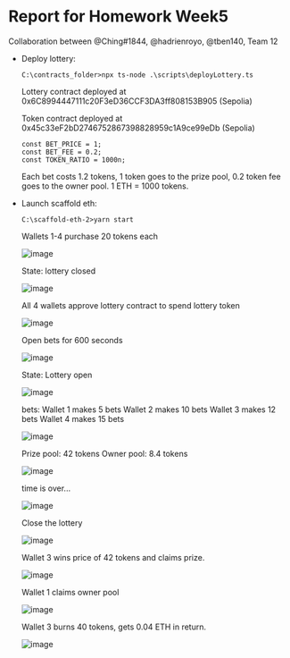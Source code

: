# Report for Homework Week5

Collaboration between @Ching#1844, @hadrienroyo, @tben140, Team 12

* Deploy lottery:
  ```
  C:\contracts_folder>npx ts-node .\scripts\deployLottery.ts
  ```

  Lottery contract deployed at 0x6C8994447111c20F3eD36CCF3DA3ff808153B905 (Sepolia)

  Token contract deployed at 0x45c33eF2bD2746752867398828959c1A9ce99eDb (Sepolia)

  ```
  const BET_PRICE = 1;
  const BET_FEE = 0.2;
  const TOKEN_RATIO = 1000n;
  ```

  Each bet costs 1.2 tokens, 1 token goes to the prize pool, 0.2 token fee goes to the owner pool. 1 ETH = 1000 tokens.
  
* Launch scaffold eth:
  ```
  C:\scaffold-eth-2>yarn start
  ```

  Wallets 1-4 purchase 20 tokens each
  
  ![image](https://github.com/BigBangInfinity/Encode_SolidityBootcamp_Homework/assets/37957341/b86a2f91-7ccd-4f3d-a03d-7e7a130bedb4)

  State: lottery closed

  ![image](https://github.com/BigBangInfinity/Encode_SolidityBootcamp_Homework/assets/37957341/ea409471-1431-4ed7-9953-22c91691c465)

  All 4 wallets approve lottery contract to spend lottery token

  ![image](https://github.com/BigBangInfinity/Encode_SolidityBootcamp_Homework/assets/37957341/cf6d0bf2-2581-476f-aa94-69aa73a7dff4)

  Open bets for 600 seconds

  ![image](https://github.com/BigBangInfinity/Encode_SolidityBootcamp_Homework/assets/37957341/057ca2cb-b624-4f23-a5ec-ed2422e87d86)

  State: Lottery open

  ![image](https://github.com/BigBangInfinity/Encode_SolidityBootcamp_Homework/assets/37957341/f913b26f-5cdc-47dc-aeec-e5cb9a4f57bd)

  bets:
  Wallet 1 makes 5 bets
  Wallet 2 makes 10 bets
  Wallet 3 makes 12 bets
  Wallet 4 makes 15 bets
  
  ![image](https://github.com/BigBangInfinity/Encode_SolidityBootcamp_Homework/assets/37957341/cab052ff-97f9-41e0-a43f-a8c55780202c)

  Prize pool: 42 tokens
  Owner pool: 8.4 tokens

  ![image](https://github.com/BigBangInfinity/Encode_SolidityBootcamp_Homework/assets/37957341/a8de7cce-3c61-4126-b5b9-4c3a7ddf4d55)

  time is over...

  ![image](https://github.com/BigBangInfinity/Encode_SolidityBootcamp_Homework/assets/37957341/1c2b8ffd-9607-4ff8-a96f-93ed2f7ccbfd)

  Close the lottery

  ![image](https://github.com/BigBangInfinity/Encode_SolidityBootcamp_Homework/assets/37957341/87fa879d-2add-4616-bade-23d77782950e)

  Wallet 3 wins price of 42 tokens and claims prize.

  ![image](https://github.com/BigBangInfinity/Encode_SolidityBootcamp_Homework/assets/37957341/7b3fcf11-d0ed-4201-b3c8-0e9f36d1de00)


  Wallet 1 claims owner pool

  ![image](https://github.com/BigBangInfinity/Encode_SolidityBootcamp_Homework/assets/37957341/04369bd9-306a-42fa-8203-119c5a1de4c7)

  Wallet 3 burns 40 tokens, gets 0.04 ETH in return.

  ![image](https://github.com/BigBangInfinity/Encode_SolidityBootcamp_Homework/assets/37957341/a679e7cc-c280-4e5b-ab14-41afd5f78662)
